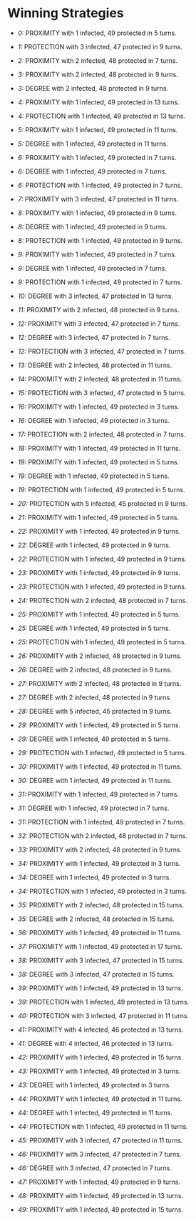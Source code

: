 # Winning Strategies

* _0:_ PROXIMITY with 1 infected, 49 protected in 5 turns.


* _1:_ PROTECTION with 3 infected, 47 protected in 9 turns.


* _2:_ PROXIMITY with 2 infected, 48 protected in 7 turns.


* _3:_ PROXIMITY with 2 infected, 48 protected in 9 turns.


* _3:_ DEGREE with 2 infected, 48 protected in 9 turns.


* _4:_ PROXIMITY with 1 infected, 49 protected in 13 turns.


* _4:_ PROTECTION with 1 infected, 49 protected in 13 turns.


* _5:_ PROXIMITY with 1 infected, 49 protected in 11 turns.


* _5:_ DEGREE with 1 infected, 49 protected in 11 turns.


* _6:_ PROXIMITY with 1 infected, 49 protected in 7 turns.


* _6:_ DEGREE with 1 infected, 49 protected in 7 turns.


* _6:_ PROTECTION with 1 infected, 49 protected in 7 turns.


* _7:_ PROXIMITY with 3 infected, 47 protected in 11 turns.


* _8:_ PROXIMITY with 1 infected, 49 protected in 9 turns.


* _8:_ DEGREE with 1 infected, 49 protected in 9 turns.


* _8:_ PROTECTION with 1 infected, 49 protected in 9 turns.


* _9:_ PROXIMITY with 1 infected, 49 protected in 7 turns.


* _9:_ DEGREE with 1 infected, 49 protected in 7 turns.


* _9:_ PROTECTION with 1 infected, 49 protected in 7 turns.


* _10:_ DEGREE with 3 infected, 47 protected in 13 turns.


* _11:_ PROXIMITY with 2 infected, 48 protected in 9 turns.


* _12:_ PROXIMITY with 3 infected, 47 protected in 7 turns.


* _12:_ DEGREE with 3 infected, 47 protected in 7 turns.


* _12:_ PROTECTION with 3 infected, 47 protected in 7 turns.


* _13:_ DEGREE with 2 infected, 48 protected in 11 turns.


* _14:_ PROXIMITY with 2 infected, 48 protected in 11 turns.


* _15:_ PROTECTION with 3 infected, 47 protected in 5 turns.


* _16:_ PROXIMITY with 1 infected, 49 protected in 3 turns.


* _16:_ DEGREE with 1 infected, 49 protected in 3 turns.


* _17:_ PROTECTION with 2 infected, 48 protected in 7 turns.


* _18:_ PROXIMITY with 1 infected, 49 protected in 11 turns.


* _19:_ PROXIMITY with 1 infected, 49 protected in 5 turns.


* _19:_ DEGREE with 1 infected, 49 protected in 5 turns.


* _19:_ PROTECTION with 1 infected, 49 protected in 5 turns.


* _20:_ PROTECTION with 5 infected, 45 protected in 9 turns.


* _21:_ PROXIMITY with 1 infected, 49 protected in 5 turns.


* _22:_ PROXIMITY with 1 infected, 49 protected in 9 turns.


* _22:_ DEGREE with 1 infected, 49 protected in 9 turns.


* _22:_ PROTECTION with 1 infected, 49 protected in 9 turns.


* _23:_ PROXIMITY with 1 infected, 49 protected in 9 turns.


* _23:_ PROTECTION with 1 infected, 49 protected in 9 turns.


* _24:_ PROTECTION with 2 infected, 48 protected in 7 turns.


* _25:_ PROXIMITY with 1 infected, 49 protected in 5 turns.


* _25:_ DEGREE with 1 infected, 49 protected in 5 turns.


* _25:_ PROTECTION with 1 infected, 49 protected in 5 turns.


* _26:_ PROXIMITY with 2 infected, 48 protected in 9 turns.


* _26:_ DEGREE with 2 infected, 48 protected in 9 turns.


* _27:_ PROXIMITY with 2 infected, 48 protected in 9 turns.


* _27:_ DEGREE with 2 infected, 48 protected in 9 turns.


* _28:_ DEGREE with 5 infected, 45 protected in 9 turns.


* _29:_ PROXIMITY with 1 infected, 49 protected in 5 turns.


* _29:_ DEGREE with 1 infected, 49 protected in 5 turns.


* _29:_ PROTECTION with 1 infected, 49 protected in 5 turns.


* _30:_ PROXIMITY with 1 infected, 49 protected in 11 turns.


* _30:_ DEGREE with 1 infected, 49 protected in 11 turns.


* _31:_ PROXIMITY with 1 infected, 49 protected in 7 turns.


* _31:_ DEGREE with 1 infected, 49 protected in 7 turns.


* _31:_ PROTECTION with 1 infected, 49 protected in 7 turns.


* _32:_ PROTECTION with 2 infected, 48 protected in 7 turns.


* _33:_ PROXIMITY with 2 infected, 48 protected in 9 turns.


* _34:_ PROXIMITY with 1 infected, 49 protected in 3 turns.


* _34:_ DEGREE with 1 infected, 49 protected in 3 turns.


* _34:_ PROTECTION with 1 infected, 49 protected in 3 turns.


* _35:_ PROXIMITY with 2 infected, 48 protected in 15 turns.


* _35:_ DEGREE with 2 infected, 48 protected in 15 turns.


* _36:_ PROXIMITY with 1 infected, 49 protected in 11 turns.


* _37:_ PROXIMITY with 1 infected, 49 protected in 17 turns.


* _38:_ PROXIMITY with 3 infected, 47 protected in 15 turns.


* _38:_ DEGREE with 3 infected, 47 protected in 15 turns.


* _39:_ PROXIMITY with 1 infected, 49 protected in 13 turns.


* _39:_ PROTECTION with 1 infected, 49 protected in 13 turns.


* _40:_ PROTECTION with 3 infected, 47 protected in 11 turns.


* _41:_ PROXIMITY with 4 infected, 46 protected in 13 turns.


* _41:_ DEGREE with 4 infected, 46 protected in 13 turns.


* _42:_ PROXIMITY with 1 infected, 49 protected in 15 turns.


* _43:_ PROXIMITY with 1 infected, 49 protected in 3 turns.


* _43:_ DEGREE with 1 infected, 49 protected in 3 turns.


* _44:_ PROXIMITY with 1 infected, 49 protected in 11 turns.


* _44:_ DEGREE with 1 infected, 49 protected in 11 turns.


* _44:_ PROTECTION with 1 infected, 49 protected in 11 turns.


* _45:_ PROXIMITY with 3 infected, 47 protected in 11 turns.


* _46:_ PROXIMITY with 3 infected, 47 protected in 7 turns.


* _46:_ DEGREE with 3 infected, 47 protected in 7 turns.


* _47:_ PROXIMITY with 1 infected, 49 protected in 9 turns.


* _48:_ PROXIMITY with 1 infected, 49 protected in 13 turns.


* _49:_ PROXIMITY with 1 infected, 49 protected in 15 turns.


